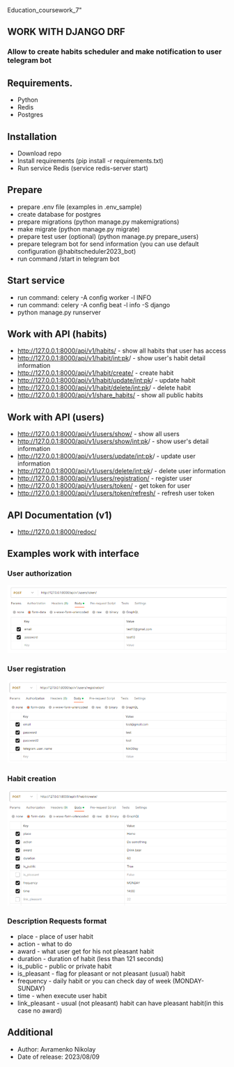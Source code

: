 Education_coursework_7" 

## WORK WITH DJANGO DRF
### Allow to create habits scheduler and make notification to user telegram bot
## Requirements.
* Python
* Redis
* Postgres
## Installation
* Download repo
* Install requirements (pip install -r requirements.txt)
* Run service Redis (service redis-server start)
## Prepare 
* prepare .env file (examples in .env_sample)
* create database for postgres
* prepare migrations (python manage.py makemigrations)
* make migrate (python manage.py migrate)
* prepare test user (optional) (python manage.py prepare_users)
* prepare telegram bot for send information (you can use default configuration @habitscheduler2023_bot)
* run command /start in telegram bot 
## Start service
* run command: celery -A config worker -l INFO
* run command: celery -A config beat -l info -S django
* python manage.py runserver
## Work with API (habits)
* http://127.0.0.1:8000/api/v1/habits/ - show all habits that user has access
* http://127.0.0.1:8000/api/v1/habit/<int:pk>/ - show user's habit detail information
* http://127.0.0.1:8000/api/v1/habit/create/ - create habit
* http://127.0.0.1:8000/api/v1/habit/update/<int:pk>/ - update habit
* http://127.0.0.1:8000/api/v1/habit/delete/<int:pk>/ - delete habit
* http://127.0.0.1:8000/api/v1/share_habits/ - show all public habits
## Work with API (users)
* http://127.0.0.1:8000/api/v1/users/show/ - show all users
* http://127.0.0.1:8000/api/v1/users/show/<int:pk>/ - show user's detail information
* http://127.0.0.1:8000/api/v1/users/update/<int:pk>/ - update user information
* http://127.0.0.1:8000/api/v1/users/delete/<int:pk>/ - delete user information
* http://127.0.0.1:8000/api/v1/users/registration/ - register user
* http://127.0.0.1:8000/api/v1/users/token/ - get token for user
* http://127.0.0.1:8000/api/v1/users/token/refresh/ - refresh user token
## API Documentation (v1)
* http://127.0.0.1:8000/redoc/
## Examples work with interface
### User authorization
![authorization.PNG](authorization.PNG)
### User registration
![registration.PNG](registration.PNG)
### Habit creation
![create.PNG](create.PNG)

### Description Requests format
* place - place of user habit
* action - what to do
* award - what user get for his not pleasant habit
* duration - duration of habit (less than 121 seconds)
* is_public - public or private habit
* is_pleasant - flag for pleasant or not pleasant (usual) habit
* frequency - daily habit or you can check day of week (MONDAY-SUNDAY)
* time - when execute user habit
* link_pleasant - usual (not pleasant) habit can have pleasant habit(in this case no award)

## Additional
* Author: Avramenko Nikolay
* Date of release: 2023/08/09